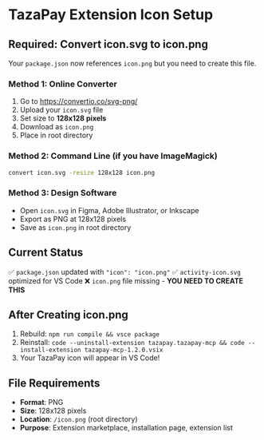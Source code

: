 # TazaPay Extension Icon Setup

## Required: Convert icon.svg to icon.png

Your `package.json` now references `icon.png` but you need to create this file.

### Method 1: Online Converter
1. Go to https://convertio.co/svg-png/
2. Upload your `icon.svg` file
3. Set size to **128x128 pixels**
4. Download as `icon.png`
5. Place in root directory

### Method 2: Command Line (if you have ImageMagick)
```bash
convert icon.svg -resize 128x128 icon.png
```

### Method 3: Design Software
- Open `icon.svg` in Figma, Adobe Illustrator, or Inkscape
- Export as PNG at 128x128 pixels
- Save as `icon.png` in root directory

## Current Status
✅ `package.json` updated with `"icon": "icon.png"`
✅ `activity-icon.svg` optimized for VS Code
❌ `icon.png` file missing - **YOU NEED TO CREATE THIS**

## After Creating icon.png
1. Rebuild: `npm run compile && vsce package`
2. Reinstall: `code --uninstall-extension tazapay.tazapay-mcp && code --install-extension tazapay-mcp-1.2.0.vsix`
3. Your TazaPay icon will appear in VS Code!

## File Requirements
- **Format**: PNG
- **Size**: 128x128 pixels
- **Location**: `/icon.png` (root directory)
- **Purpose**: Extension marketplace, installation page, extension list